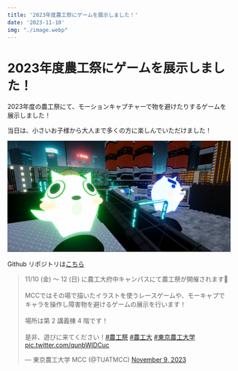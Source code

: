 ```yaml
---
title: '2023年度農工祭にゲームを展示しました！'
date: '2023-11-10'
img: "./image.webp"
---
```


# 2023年度農工祭にゲームを展示しました！

2023年度の農工祭にて、モーションキャプチャーで物を避けたりするゲームを展示しました！

当日は、小さいお子様から大人まで多くの方に楽しんでいただけました！

![image](./image.webp)

Github リポジトリは[こちら](https://github.com/tuatmcc/AvoidGame)

<blockquote class="twitter-tweet"><p lang="ja" dir="ltr">11/10 (金) ～ 12 (日) に農工大府中キャンパスにて農工祭が開催されます🎉<br><br>MCCではその場で描いたイラストを使うレースゲームや、モーキャプでキャラを操作し障害物を避けるゲームの展示を行います！<br><br>場所は第 2 講義棟 4 階です！<br><br>是非、遊びに来てください！<a href="https://twitter.com/hashtag/%E8%BE%B2%E5%B7%A5%E7%A5%AD?src=hash&amp;ref_src=twsrc%5Etfw">#農工祭</a> <a href="https://twitter.com/hashtag/%E8%BE%B2%E5%B7%A5%E5%A4%A7?src=hash&amp;ref_src=twsrc%5Etfw">#農工大</a> <a href="https://twitter.com/hashtag/%E6%9D%B1%E4%BA%AC%E8%BE%B2%E5%B7%A5%E5%A4%A7%E5%AD%A6?src=hash&amp;ref_src=twsrc%5Etfw">#東京農工大学</a> <a href="https://t.co/qunbWIDCuc">pic.twitter.com/qunbWIDCuc</a></p>&mdash; 東京農工大学 MCC (@TUATMCC) <a href="https://twitter.com/TUATMCC/status/1722620350977220726?ref_src=twsrc%5Etfw">November 9, 2023</a></blockquote> <script async src="https://platform.twitter.com/widgets.js" charset="utf-8"></script>